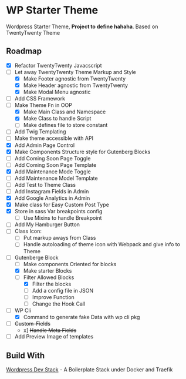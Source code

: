 # WP Starter Theme

Wordpress Starter Theme, **Project to define hahaha**.
Based on TwentyTwenty Theme

## Roadmap

- [x] Refactor TwentyTwenty Javacscript
- [ ] Let away TwentyTwenty Theme Markup and Style
  - [x] Make Footer agnostic from TwentyTwenty
  - [x] Make Header agnostic from TwentyTwenty
  - [x] Make Modal Menu agnostic
- [ ] Add CSS Framework
- [ ] Make Theme Fn in OOP
  - [x] Make Main Class and Namespace
  - [x] Make Class to handle Script
  - [ ] Make defines file to store constant
- [ ] Add Twig Templating
- [ ] Make theme accessible with API
- [x] Add Admin Page Control
- [x] Make Components Structure style for Gutenberg Blocks
- [ ] Add Coming Soon Page Toggle
- [ ] Add Coming Soon Page Template
- [x] Add Maintenance Mode Toggle
- [ ] Add Maintenance Model Template
- [ ] Add Test to Theme Class
- [ ] Add Instagram Fields in Admin
- [x] Add Google Analytics in Admin
- [x] Make class for Easy Custom Post Type
- [x] Store in sass Var breakpoints config
  - [ ] Use Mixins to handle Breakpoint
- [ ] Add My Hamburger Button
- [ ] Class Icon:
  - [ ] Put markup aways from Class
  - [ ] Handle autoloading of theme icon with Webpack and give info to Theme
- [ ] Gutenberge Block
  - [ ] Make components Oriented for blocks
  - [x] Make starter Blocks
  - [ ] Filter Allowed Blocks
    - [x] Filter the blocks
    - [ ] Add a config file in JSON
    - [ ] Improve Function
    - [ ] Change the Hook Call
- [ ] WP Cli
  - [x] Command to generate fake Data with wp cli pkg
- [ ] ~~Custom-Fields~~
  - x] ~~Handle Meta Fields~~
- [ ] Add Preview Image of templates

## Build With

[Wordpress Dev Stack](https://github.com/noveni/wordpress-dev-stack) - A Boilerplate Stack under Docker and Traefik
